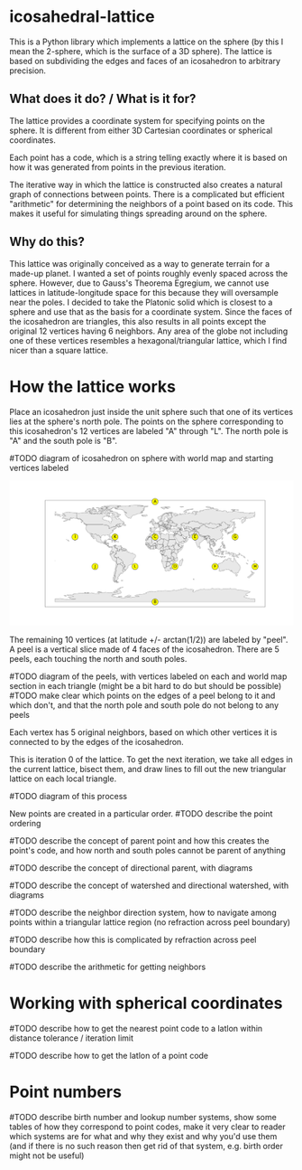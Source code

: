 # icosahedral-lattice
This is a Python library which implements a lattice on the sphere (by this I mean the 2-sphere, which is the surface of a 3D sphere). The lattice is based on subdividing the edges and faces of an icosahedron to arbitrary precision.

## What does it do? / What is it for?
The lattice provides a coordinate system for specifying points on the sphere. It is different from either 3D Cartesian coordinates or spherical coordinates. 

Each point has a code, which is a string telling exactly where it is based on how it was generated from points in the previous iteration. 

The iterative way in which the lattice is constructed also creates a natural graph of connections between points. There is a complicated but efficient "arithmetic" for determining the neighbors of a point based on its code. This makes it useful for simulating things spreading around on the sphere.

## Why do this?
This lattice was originally conceived as a way to generate terrain for a made-up planet. I wanted a set of points roughly evenly spaced across the sphere. However, due to Gauss's Theorema Egregium, we cannot use lattices in latitude-longitude space for this because they will oversample near the poles. I decided to take the Platonic solid which is closest to a sphere and use that as the basis for a coordinate system. Since the faces of the icosahedron are triangles, this also results in all points except the original 12 vertices having 6 neighbors. Any area of the globe not including one of these vertices resembles a hexagonal/triangular lattice, which I find nicer than a square lattice.

# How the lattice works

Place an icosahedron just inside the unit sphere such that one of its vertices lies at the sphere's north pole. The points on the sphere corresponding to this icosahedron's 12 vertices are labeled "A" through "L". The north pole is "A" and the south pole is "B". 

#TODO diagram of icosahedron on sphere with world map and starting vertices labeled

![The locations of the 12 original vertices](StartingPoints.png "The locations of the 12 original vertices")

The remaining 10 vertices (at latitude +/- arctan(1/2)) are labeled by "peel". A peel is a vertical slice made of 4 faces of the icosahedron. There are 5 peels, each touching the north and south poles.

#TODO diagram of the peels, with vertices labeled on each and world map section in each triangle (might be a bit hard to do but should be possible)
#TODO make clear which points on the edges of a peel belong to it and which don't, and that the north pole and south pole do not belong to any peels

Each vertex has 5 original neighbors, based on which other vertices it is connected to by the edges of the icosahedron.

This is iteration 0 of the lattice. To get the next iteration, we take all edges in the current lattice, bisect them, and draw lines to fill out the new triangular lattice on each local triangle. 

#TODO diagram of this process

New points are created in a particular order. #TODO describe the point ordering

#TODO describe the concept of parent point and how this creates the point's code, and how north and south poles cannot be parent of anything

#TODO describe the concept of directional parent, with diagrams

#TODO describe the concept of watershed and directional watershed, with diagrams

#TODO describe the neighbor direction system, how to navigate among points within a triangular lattice region (no refraction across peel boundary)

#TODO describe how this is complicated by refraction across peel boundary

#TODO describe the arithmetic for getting neighbors

# Working with spherical coordinates

#TODO describe how to get the nearest point code to a latlon within distance tolerance / iteration limit

#TODO describe how to get the latlon of a point code

# Point numbers

#TODO describe birth number and lookup number systems, show some tables of how they correspond to point codes, make it very clear to reader which systems are for what and why they exist and why you'd use them (and if there is no such reason then get rid of that system, e.g. birth order might not be useful)

